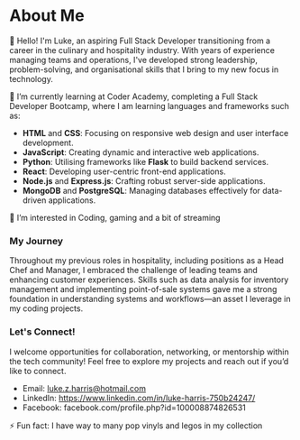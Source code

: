 <!---
LukeZHar/LukeZHar is a ✨ special ✨ repository because its `README.md` (this file) appears on your GitHub profile.
You can click the Preview link to take a look at your changes.
--->
# About Me

👋 Hello! I'm Luke, an aspiring Full Stack Developer transitioning from a career in the culinary and hospitality industry. With years of experience managing teams and operations, I've developed strong leadership, problem-solving, and organisational skills that I bring to my new focus in technology.

🌱 I’m currently learning at Coder Academy, completing a Full Stack Developer Bootcamp, where I am learning languages and frameworks such as:

- **HTML** and **CSS**: Focusing on responsive web design and user interface development.
- **JavaScript**: Creating dynamic and interactive web applications.
- **Python**: Utilising frameworks like **Flask** to build backend services.
- **React**: Developing user-centric front-end applications.
- **Node.js** and **Express.js**: Crafting robust server-side applications.
- **MongoDB** and **PostgreSQL**: Managing databases effectively for data-driven applications.

👀 I’m interested in Coding, gaming and a bit of streaming

### My Journey

Throughout my previous roles in hospitality, including positions as a Head Chef and Manager, I embraced the challenge of leading teams and enhancing customer experiences. Skills such as data analysis for inventory management and implementing point-of-sale systems gave me a strong foundation in understanding systems and workflows—an asset I leverage in my coding projects.

### Let's Connect!

I welcome opportunities for collaboration, networking, or mentorship within the tech community! Feel free to explore my projects and reach out if you’d like to connect.
- Email: luke.z.harris@hotmail.com
- LinkedIn: https://www.linkedin.com/in/luke-harris-750b24247/
- Facebook: facebook.com/profile.php?id=100008874826531 


⚡ Fun fact: I have way to many pop vinyls and legos in my collection 
